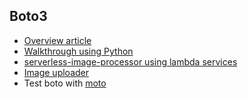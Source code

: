 ## Boto3
* [Overview article](https://realpython.com/python-boto3-aws-s3/)
* [Walkthrough using Python](https://github.com/keithweaver/python-aws-s3)
* [serverless-image-processor using lambda services](https://github.com/miztiik/serverless-image-processor)
* [Image uploader](https://github.com/Kyohei-Inuzuka/ImageUploader/blob/master/src/ImageUploader.py)
* Test boto with [moto](https://github.com/spulec/moto)
